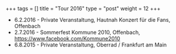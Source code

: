 +++
tags = []
title = "Tour 2016"
type = "post"
weight = 12
+++
- 6.2.2016 - Private Veranstaltung, Hautnah Konzert für die Fans, Offenbach
- 2.7.2016 - Sommerfest Kommune 2010, Offenbach, https://www.facebook.com/Kommune2010
- 6.8.2015 - Private Veranstaltung, Oberrad / Frankfurt am Main